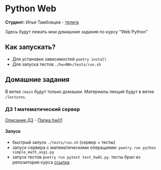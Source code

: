 # Python Web
**Студент:** Илья Тамбовцев - [телега](https://t.me/ilchos)

Здесь будут лежать мои домашние задания по курсу "Web Python"

## Как запускать?
- Для установки зависимостей `poetry install`
- Для запуска тестов `./hw<NN>/tests/run.sh`

## Домашние задания
В ветке `/main` будут только домашки. Материалы лекций будут в ветке `/lectures`.

### ДЗ 1 математический сервер
[Описание ДЗ](https://github.com/katunilya/hse-python-backend/tree/main?tab=readme-ov-file#%D0%BB%D0%B5%D0%BA%D1%86%D0%B8%D1%8F-1---%D0%BE%D1%81%D0%BD%D0%BE%D0%B2%D1%8B-%D1%81%D0%B5%D1%82%D0%B8-%D0%B8-python-backend) - [Папка hw01](https://github.com/tambovtsev-io/python_web/tree/master/hw01)

#### Запуск
- быстрый запуск `./tests/run.sh` (сервер + тесты)
- запуск сервера с математическими операциями: `poetry run python simple_math_asgi.py`
- запуск тестов `poetry run pytest test_hw01.py`. тесты брал из репозитория курса [ссылка](https://github.com/katunilya/hse-python-backend/blob/main/tests/test_homework_1.py)

